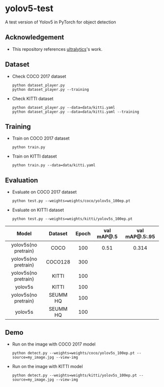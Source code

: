 # yolov5-test

A test version of Yolov5 in PyTorch for object detection

## Acknowledgement
 - This repository references [ultralytics](https://github.com/ultralytics/yolov5)'s work.

## Dataset
 - Check COCO 2017 dataset
   ```
   python dataset_player.py
   python dataset_player.py --training
   ```
 - Check KITTI dataset
   ```
   python dataset_player.py --data=data/kitti.yaml
   python dataset_player.py --data=data/kitti.yaml --training
   ```

## Training
 - Train on COCO 2017 dataset
   ```
   python train.py
   ```
 - Train on KITTI dataset
   ```
   python train.py --data=data/kitti.yaml
   ```

## Evaluation
 - Evaluate on COCO 2017 dataset
   ```
   python test.py --weights=weights/coco/yolov5s_100ep.pt
   ```
 - Evaluate on KITTI dataset
   ```
   python test.py --weights=weights/kitti/yolov5s_100ep.pt
   ```

| Model                | Dataset  | Epoch | val mAP@.5        | val mAP@.5:.95    |
|:--------------------:|:--------:|:-----:|:-----------------:|:-----------------:|
| yolov5s(no pretrain) | COCO     | 100   | 0.51              | 0.314             |
| yolov5s(no pretrain) | COCO128  | 300   |                   |                   |
| yolov5s(no pretrain) | KITTI    | 100   |                   |                   |
| yolov5s              | KITTI    | 100   |                   |                   |
| yolov5s(no pretrain) | SEUMM HQ | 100   |                   |                   |
| yolov5s              | SEUMM HQ | 100   |                   |                   |

## Demo
 - Run on the image with COCO 2017 model
   ```
   python detect.py --weights=weights/coco/yolov5s_100ep.pt --source=my_image.jpg --view-img
   ```
 - Run on the image with KITTI model
   ```
   python detect.py --weights=weights/kitti/yolov5s_100ep.pt --source=my_image.jpg --view-img
   ```
